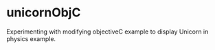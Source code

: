 # unicornObjC
Experimenting with modifying objectiveC example to display Unicorn in physics example. 
